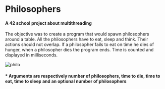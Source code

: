 # Philosophers

#### A 42 school project about multithreading

The objective was to create a program that would spawn philosophers around a table. 
All the philosophers have to eat, sleep and think. 
Their actions should not overlap. 
If a philosopher fails to eat on time he dies of hunger, when a philosopher dies the program ends. 
Time is counted and displayed in milliseconds.

![philo](https://user-images.githubusercontent.com/74921179/192768348-66b7ca61-482f-4005-9bb8-0d0dc02c6865.png)

#### * Arguments are respectively number of philosophers, time to die, time to eat, time to sleep and an optional number of philosophers 
